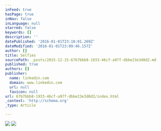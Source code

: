 ```yaml
---
inFeed: true
hasPage: true
inNav: false
inLanguage: null
starred: false
keywords: []
description: ''
datePublished: '2016-01-01T23:10:01.269Z'
dateModified: '2016-01-01T23:09:46.157Z'
author: []
title: Selfies
sourcePath: _posts/2015-12-15-67b7bbb8-1933-46cf-a97f-dbbe23e3d0d2.md
published: true
authors: []
publisher:
  name: linkedin.com
  domain: www.linkedin.com
  url: null
  favicon: null
url: 67b7bbb8-1933-46cf-a97f-dbbe23e3d0d2/index.html
_context: 'http://schema.org'
_type: Article

---
```

![](https://media.licdn.com/mpr/mpr/shrinknp_400_400/p/6/005/065/21d/1bd6672.jpg)
![](https://the-grid-user-content.s3-us-west-2.amazonaws.com/65d4cfe0-4461-462e-90cb-e5480ad5101d.jpg)